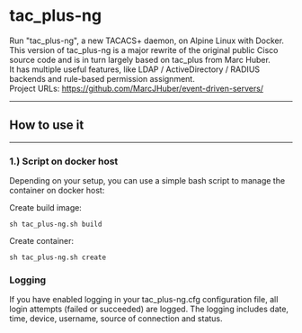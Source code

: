 # tac_plus-ng
Run "tac_plus-ng", a new TACACS+ daemon, on Alpine Linux with Docker.  
This version of tac_plus-ng is a major rewrite of the original public Cisco source code and is in turn largely based on tac_plus from Marc Huber.  
It has multiple useful features, like LDAP / ActiveDirectory / RADIUS backends and rule-based permission assignment.   
Project URLs: https://github.com/MarcJHuber/event-driven-servers/   

---

## How to use it
---
### 1.) Script on docker host
Depending on your setup, you can use a simple bash script to manage the container on docker host: 

Create build image:

```
sh tac_plus-ng.sh build

```
Create container:

```
sh tac_plus-ng.sh create

```
### Logging
If you have enabled logging in your tac_plus-ng.cfg configuration file, all login attempts (failed or succeeded) are logged. The logging includes date, time, device, username, source of connection and status.  
